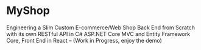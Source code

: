 # MyShop
Engineering a Slim Custom E-commerce/Web Shop Back End from Scratch with its own RESTful API in C# ASP.NET Core MVC and Entity Framework Core, Front End in React – (Work in Progress, enjoy the demo)
